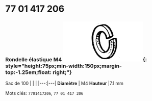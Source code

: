 # 77 01 417 206

### Rondelle élastique M4 ![](../assets/images/parts/spring_washer.png){: style="height:75px;min-width:150px;margin-top:-1.25em;float: right;"}

Sac de 100
|   |   |
|---:|---|
**Diamètre** | M4
**Hauteur** |7.1 mm

Mots clés: `7701417206`, `77 01 417 206`
